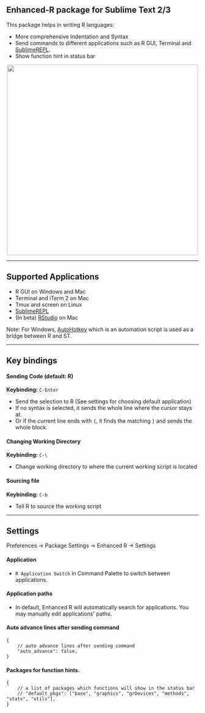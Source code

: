 Enhanced-R package for Sublime Text 2/3
------------
This package helps in writing R languages:

* More comprehensive Indentation and Syntax
* Send commands to different applications such as R GUI, Terminal and [SublimeREPL](https://github.com/wuub/SublimeREPL).
* Show function hint in status bar
 
<p align="center">
<img width=500 src="https://github.com/randy3k/Enhanced-R/raw/master/image/status.png">
</p>

----

Supported Applications
---------------
* R GUI on Windows and Mac
* Terminal and iTerm 2 on Mac
* Tmux and screen on Linux
* [SublimeREPL](https://github.com/wuub/SublimeREPL)
* (In beta) [RStudio](http://www.rstudio.com) on Mac

Note: For Windows, [AutoHotkey](http://www.autohotkey.com) which is an automation script is used
as a bridge between R and ST.

----

Key bindings
---------------
#### Sending Code (default: R)
**Keybinding:** `C-Enter`

* Send the selection to R (See settings for choosing default application)
* If no syntax is selected, it sends the whole line where the cursor stays at.
* Or if the current line ends with `{`, it finds the matching `}` and sends the whole block.

#### Changing Working Directory
**Keybinding:** `C-\`

* Change working directory to where the current working script is located

####  Sourcing file
**Keybinding:** `C-b`

* Tell R to source the working script

----

Settings
---------

Preferences -> Package Settings -> Enhanced R -> Settings

#### Application

* ``R Application Switch`` in Command Palette to switch between applications.

#### Application paths

* In default, Enhanced R will automatically search for applications. You may manually edit applications' paths.

#### Auto advance lines after sending command
```
{
    // auto advance lines after sending command
    "auto_advance": false,
}    
```
#### Packages for function hints.

```
{
    // a list of packages which functions will show in the status bar
    // "default_pkgs": ["base", "graphics", "grDevices", "methods", "stats", "utils"],
}
```

